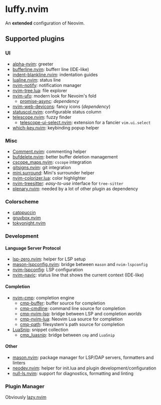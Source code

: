 # luffy.nvim

An **extended** configuration of Neovim.

## Supported plugins

### UI

  * [alpha-nvim](https://github.com/goolord/alpha-nvim): greeter
  * [bufferline.nvim](https://github.com/akinsho/bufferline.nvim): bufferr line (IDE-like)
  * [indent-blankline.nvim](https://github.com/lukas-reineke/indent-blankline.nvim):  indentation guides
  * [lualine.nvim](https://github.com/nvim-lualine/lualine.nvim): status line
  * [nvim-notify](https://github.com/rcarriga/nvim-notify): notification manager
  * [nvim-tree.lua](https://github.com/nvim-tree/nvim-tree.lua): file explorer
  * [nvim-ufo](https://github.com/kevinhwang91/nvim-ufo): modern look for Nevoim's fold
    - [promise-async](https://github.com/kevinhwang91/promise-async): *dependency*
  * [nvim-web-devicons](https://github.com/nvim-tree/nvim-web-devicons): fancy icons (*dependency*)
  * [statuscol.nvim](https://github.com/luukvbaal/statuscol.nvim): configurable status column
  * [telescope.nvim](https://github.com/nvim-telescope/telescope.nvim): fuzzy finder
    - [telescope-ui-select.nvim](https://github.com/nvim-telescope/telescope-ui-select.nvim): extension for a fancier `vim.ui.select`
  * [which-key.nvim](https://github.com/folke/which-key.nvim): keybinding popup helper

### Misc

  * [Comment.nvim](https://github.com/numToStr/Comment.nvim): commenting helper
  * [bufdelete.nvim](https://github.com/famiu/bufdelete.nvim): better buffer deletion management
  * [cscope\_maps.nvim](https://github.com/dhananjaylatkar/cscope_maps.nvim): `cscope` integration
  * [gitsigns.nvim](https://github.com/lewis6991/gitsigns.nvim): git integration
  * [mini.surround](https://github.com/echasnovski/mini.surround): Mini's surrounder helper
  * [nvim-colorizer.lua](https://github.com/norcalli/nvim-colorizer.lua): color highlighter
  * [nvim-treesitter](https://github.com/nvim-treesitter/nvim-treesitter): *easy-to-use* interface for `tree-sitter`
  * [plenary.nvim](https://github.com/nvim-lua/plenary.nvim): needed by a lot of other plugin as dependency

### Colorscheme

  * [catppuccin](https://github.com/catppuccin/nvim)
  * [gruvbox.nvim](https://github.com/ellisonleao/gruvbox.nvim)
  * [tokyonight.nvim](https://github.com/folke/tokyonight.nvim)

### Development
#### Language Server Protocol

  * [lsp-zero.nvim](https://github.com/VonHeikemen/lsp-zero.nvim): helper for LSP setup
  * [mason-lspconfig.nvim](https://github.com/williamboman/mason-lspconfig.nvim): bridge between `mason` and `nvim-lspconfig`
  * [nvim-lspconfig](https://github.com/neovim/nvim-lspconfig): LSP configuration
  * [nvim-navic](https://github.com/SmiteshP/nvim-navic): status line that shows the current context (IDE-like)

#### Completion

  * [nvim-cmp](https://github.com/hrsh7th/nvim-cmp): completion engine
    - [cmp-buffer](ihttps://github.com/hrsh7th/cmp-buffer): buffer source for completion
    - [cmp-cmdline](https://github.com/hrsh7th/cmp-cmdline): command line source for completion
    - [cmp-nvim-lsp](https://github.com/hrsh7th/cmp-nvim-lsp): bridge between LSP and completion *worlds*
    - [cmp-nvim-lua](https://github.com/hrsh7th/cmp-nvim-lua): Neovim Lua source for completion
    - [cmp-path](https://github.com/hrsh7th/cmp-nvim-lua): filesystem's path source for completion
  * [LuaSnip](https://github.com/L3MON4D3/LuaSnip): snippet collection
    - [cmp_luasnip](https://github.com/saadparwaiz1/cmp_luasnip): bridge between `cmp` and `LuaSnip`

#### Other

  * [mason.nvim](https://github.com/williamboman/mason.nvim): package manager for LSP/DAP servers, formatters and linters
  * [neodev.nvim](https://github.com/folke/neodev.nvim): helper for init.lua and plugin development/configuration
  * [null-ls.nvim](https://github.com/jose-elias-alvarez/null-ls.nvim): support for diagnostics, formatting and linting

### Plugin Manager
Obviously [lazy.nvim](https://github.com/folke/lazy.nvim)
